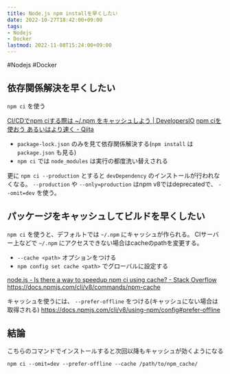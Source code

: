 ```yaml
---
title: Node.js npm installを早くしたい
date: 2022-10-27T18:42:00+09:00
tags:
- Nodejs
- Docker
lastmod: 2022-11-08T15:24:00+09:00
---
```


\#Nodejs #Docker

## 依存関係解決を早くしたい

`npm ci` を使う

[CI/CDでnpm ciする際は ~/.npm をキャッシュしよう | DevelopersIO](https://dev.classmethod.jp/articles/cicd-npm-ci-cache/)
[npm ciを使おう あるいはより速く - Qiita](https://qiita.com/mstssk/items/8759c71f328cab802670)

* `package-lock.json` のみを見て依存関係解決する(`npm install` は `package.json` も見る)
* `npm ci` では `node_modules` は実行の都度洗い替えされる

更に `npm ci --production` とすると `devDependency` のインストールが行われなくなる。
`--production` や `--only=production` はnpm v8ではdeprecatedで、 `--omit=dev` を使う。

## パッケージをキャッシュしてビルドを早くしたい

`npm ci` を使うと、デフォルトでは `~/.npm` にキャッシュが作られる。
CIサーバー上などで `~/.npm` にアクセスできない場合はcacheのpathを変更する。

* `--cache <path>` オプションをつける
* `npm config set cache <path>` でグローバルに設定する

[node.js - Is there a way to speedup npm ci using cache? - Stack Overflow](https://stackoverflow.com/questions/55230628/is-there-a-way-to-speedup-npm-ci-using-cache)
<https://docs.npmjs.com/cli/v8/commands/npm-cache>

キャッシュを使うには、 `--prefer-offline` をつける(キャッシュにない場合は取得される)
<https://docs.npmjs.com/cli/v8/using-npm/config#prefer-offline>

## 結論

こちらのコマンドでインストールすると次回以降もキャッシュが効くようになる

````shell
npm ci --omit=dev --prefer-offline --cache /path/to/npm_cache/
````
